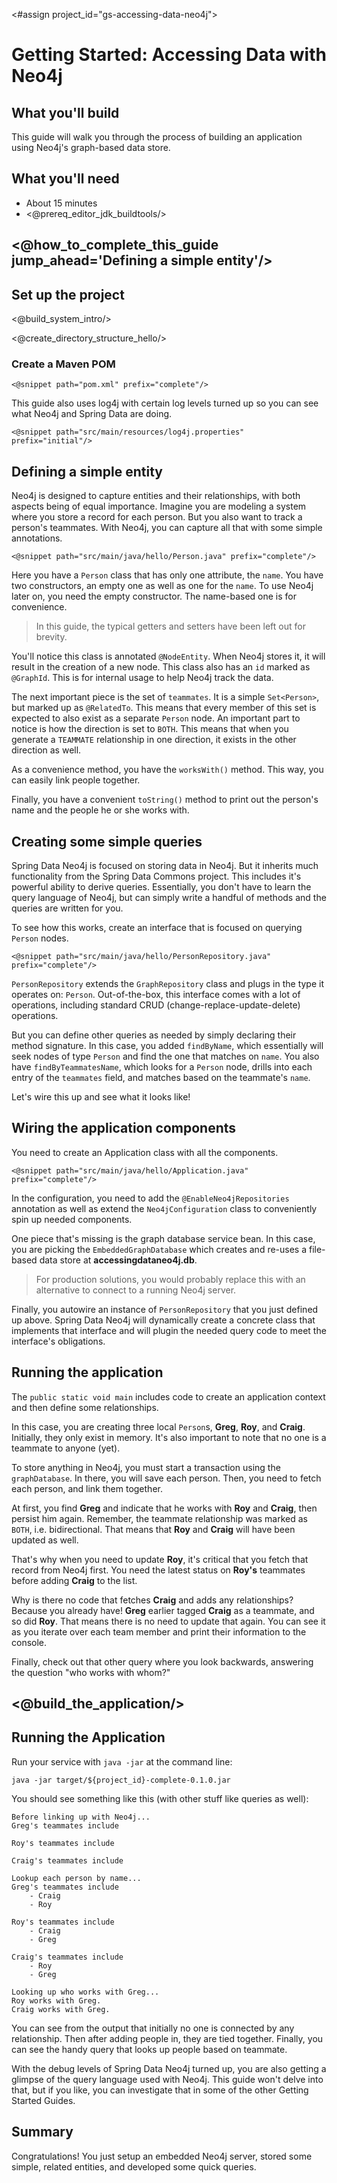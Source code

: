 <#assign project_id="gs-accessing-data-neo4j">

Getting Started: Accessing Data with Neo4j
==========================================

What you'll build
-----------------

This guide will walk you through the process of building an application using Neo4j's graph-based data store.

What you'll need
----------------

 - About 15 minutes
 - <@prereq_editor_jdk_buildtools/>

## <@how_to_complete_this_guide jump_ahead='Defining a simple entity'/>


<a name="scratch"></a>
Set up the project
------------------

<@build_system_intro/>

<@create_directory_structure_hello/>

### Create a Maven POM

    <@snippet path="pom.xml" prefix="complete"/>

This guide also uses log4j with certain log levels turned up so you can see what Neo4j and Spring Data are doing.

    <@snippet path="src/main/resources/log4j.properties" prefix="initial"/>


<a name="initial"></a>
Defining a simple entity
------------------------
Neo4j is designed to capture entities and their relationships, with both aspects being of equal importance. Imagine you are modeling a system where you store a record for each person. But you also want to track a person's teammates. With Neo4j, you can capture all that with some simple annotations.

    <@snippet path="src/main/java/hello/Person.java" prefix="complete"/>

Here you have a `Person` class that has only one attribute, the `name`. You have two constructors, an empty one as well as one for the `name`. To use Neo4j later on, you need the empty constructor. The name-based one is for convenience.

> In this guide, the typical getters and setters have been left out for brevity.

You'll notice this class is annotated `@NodeEntity`. When Neo4j stores it, it will result in the creation of a new node. This class also has an `id` marked as `@GraphId`. This is for internal usage to help Neo4j track the data.

The next important piece is the set of `teammates`. It is a simple `Set<Person>`, but marked up as `@RelatedTo`. This means that every member of this set is expected to also exist as a separate `Person` node. An important part to notice is how the direction is set to `BOTH`. This means that when you generate a `TEAMMATE` relationship in one direction, it exists in the other direction as well.

As a convenience method, you have the `worksWith()` method. This way, you can easily link people together.

Finally, you have a convenient `toString()` method to print out the person's name and the people he or she works with.

Creating some simple queries
----------------------------
Spring Data Neo4j is focused on storing data in Neo4j. But it inherits much functionality from the Spring Data Commons project. This includes it's powerful ability to derive queries. Essentially, you don't have to learn the query language of Neo4j, but can simply write a handful of methods and the queries are written for you.

To see how this works, create an interface that is focused on querying `Person` nodes.

    <@snippet path="src/main/java/hello/PersonRepository.java" prefix="complete"/>
    
`PersonRepository` extends the `GraphRepository` class and plugs in the type it operates on: `Person`. Out-of-the-box, this interface comes with a lot of operations, including standard CRUD (change-replace-update-delete) operations.

But you can define other queries as needed by simply declaring their method signature. In this case, you added `findByName`, which essentially will seek nodes of type `Person` and find the one that matches on `name`. You also have `findByTeammatesName`, which looks for a `Person` node, drills into each entry of the `teammates` field, and matches based on the teammate's `name`.

Let's wire this up and see what it looks like!

Wiring the application components
---------------------------------
You need to create an Application class with all the components.

    <@snippet path="src/main/java/hello/Application.java" prefix="complete"/>

In the configuration, you need to add the `@EnableNeo4jRepositories` annotation as well as extend the `Neo4jConfiguration` class to conveniently spin up needed components.

One piece that's missing is the graph database service bean. In this case, you are picking the `EmbeddedGraphDatabase` which creates and re-uses a file-based data store at **accessingdataneo4j.db**.

> For production solutions, you would probably replace this with an alternative to connect to a running Neo4j server.

Finally, you autowire an instance of `PersonRepository` that you just defined up above. Spring Data Neo4j will dynamically create a concrete class that implements that interface and will plugin the needed query code to meet the interface's obligations.

Running the application
-----------------------
The `public static void main` includes code to create an application context and then define some relationships.

In this case, you  are creating three local `Person`s, **Greg**, **Roy**, and **Craig**. Initially, they only exist in memory. It's also important to note that no one is a teammate to anyone (yet).

To store anything in Neo4j, you must start a transaction using the `graphDatabase`. In there, you will save each person. Then, you need to fetch each person, and link them together.

At first, you find **Greg** and indicate that he works with **Roy** and **Craig**, then persist him again. Remember, the teammate relationship was marked as `BOTH`, i.e. bidirectional. That means that **Roy** and **Craig** will have been updated as well.

That's why when you need to update **Roy**, it's critical that you fetch that record from Neo4j first. You need the latest status on **Roy's** teammates before adding **Craig** to the list.

Why is there no code that fetches **Craig** and adds any relationships? Because you already have! **Greg** earlier tagged **Craig** as a teammate, and so did **Roy**. That means there is no need to update that again. You can see it as you iterate over each team member and print their information to the console.

Finally, check out that other query where you look backwards, answering the question "who works with whom?"


## <@build_the_application/>
    
Running the Application
-----------------------

Run your service with `java -jar` at the command line:

    java -jar target/${project_id}-complete-0.1.0.jar
    
You should see something like this (with other stuff like queries as well):
```
Before linking up with Neo4j...
Greg's teammates include

Roy's teammates include

Craig's teammates include

Lookup each person by name...
Greg's teammates include
	- Craig
	- Roy

Roy's teammates include
	- Craig
	- Greg

Craig's teammates include
	- Roy
	- Greg

Looking up who works with Greg...
Roy works with Greg.
Craig works with Greg.
```

You can see from the output that initially no one is connected by any relationship. Then after adding people in, they are tied together. Finally, you can see the handy query that looks up people based on teammate.

With the debug levels of Spring Data Neo4j turned up, you are also getting a glimpse of the query language used with Neo4j. This guide won't delve into that, but if you like, you can investigate that in some of the other Getting Started Guides.

Summary
-------
Congratulations! You just setup an embedded Neo4j server, stored some simple, related entities, and developed some quick queries.
